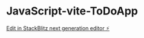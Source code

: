 # JavaScript-vite-ToDoApp

[Edit in StackBlitz next generation editor ⚡️](https://stackblitz.com/~/github.com/WatashiIsHero/JavaScript-vite-ToDoApp)